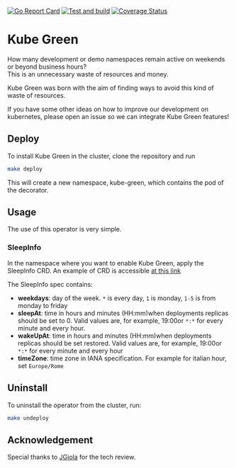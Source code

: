[![Go Report Card][go-report-svg]](go-report-card)
[![Test and build][test-and-build-svg]](test-and-build)
[![Coverage Status][coverage-badge]](coverage)

# Kube Green

How many development or demo namespaces remain active on weekends or beyond
business hours?  
This is an unnecessary waste of resources and money.

Kube Green was born with the aim of finding ways to avoid this kind of waste of
resources.

If you have some other ideas on how to improve our development on kubernetes,
please open an issue so we can integrate Kube Green features!

## Deploy

To install Kube Green in the cluster, clone the repository and run

```sh
make deploy
```

This will create a new namespace, kube-green, which contains the pod of the decorator.

## Usage

The use of this operator is very simple.

### SleepInfo

In the namespace where you want to enable Kube Green, apply the SleepInfo CRD.
An example of CRD is accessible [at this link](./testdata/test.yml)

The SleepInfo spec contains:

* **weekdays**: day of the week. `*` is every day, `1` is monday, `1-5` is from monday to friday
* **sleepAt**: time in hours and minutes (HH:mm)when deployments replicas should be set to 0. Valid values are, for example, 19:00or `*:*` for every minute and every hour.
* **wakeUpAt**: time in hours and minutes (HH:mm)when deployments replicas should be set restored. Valid values are, for example, 19:00or `*:*` for every minute and every hour
* **timeZone**: time zone in IANA specification. For example for italian hour, set `Europe/Rome`

[go-report-svg]: https://goreportcard.com/badge/github.com/davidebianchi/kube-green
[go-report-card]: https://goreportcard.com/report/github.com/davidebianchi/kube-green
[test-and-build-svg]: https://github.com/davidebianchi/kube-green/actions/workflows/test.yml/badge.svg
[test-and-build]: https://github.com/davidebianchi/kube-green/actions/workflows/test.yml
[coverage-badge]: https://coveralls.io/repos/github/davidebianchi/kube-green/badge.svg?branch=main
[coverage]: https://coveralls.io/github/davidebianchi/kube-green?branch=main

## Uninstall

To uninstall the operator from the cluster, run:

```sh
make undeploy
```

## Acknowledgement

Special thanks to [JGiola](https://github.com/JGiola) for the tech review.
